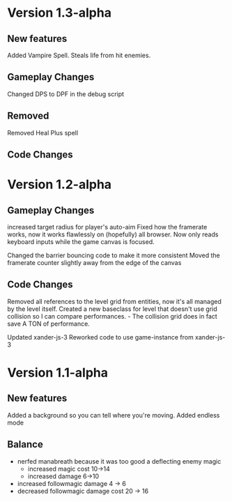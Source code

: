 # Version 1.3-alpha

## New features
Added Vampire Spell. Steals life from hit enemies.

## Gameplay Changes
Changed DPS to DPF in the debug script

## Removed
Removed Heal Plus spell

## Code Changes

# Version 1.2-alpha

## Gameplay Changes
increased target radius for player's auto-aim
Fixed how the framerate works, now it works flawlessly on (hopefully) all browser.
Now only reads keyboard inputs while the game canvas is focused.

Changed the barrier bouncing code to make it more consistent
Moved the framerate counter slightly away from the edge of the canvas

## Code Changes
Removed all references to the level grid from entities, now it's all managed by the level itself.
Created a new baseclass for level that doesn't use grid collision so I can compare performances. - The collision grid does in fact save A TON of performance.

Updated xander-js-3
Reworked code to use game-instance from xander-js-3

# Version 1.1-alpha

## New features
Added a background so you can tell where you're moving.
Added endless mode

## Balance

 * nerfed manabreath because it was too good a deflecting enemy magic
   * increased magic cost 10->14
   * increased damage 6->10
 * increased followmagic damage 4 -> 6
 * decreased followmagic damage cost 20 -> 16